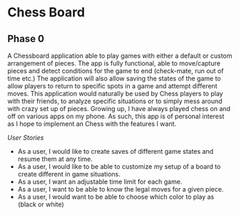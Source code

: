 # Chess Board

## Phase 0 

A Chessboard application able to play games with either a default or custom arrangement of pieces. The app is fully 
functional, able to move/capture pieces and detect conditions for the game to end (check-mate, run out of time etc.) The 
application will also allow saving the states of the game to allow players to return to specific spots in a game and 
attempt different moves. This application would naturally be used by Chess players to play with their friends, to
analyze specific situations or to simply mess around with crazy set up of pieces. Growing up, I have always played 
chess on and off on various apps on my phone. As such, this app is of personal interest as I hope to implement an Chess
with the features I want.



*User Stories*
- As a user, I would like to create saves of different game states and resume them at any time.
- As a user, I would like to be able to customize my setup of a board to create different in game situations.
- As a user, I want an adjustable time limit for each game.
- As a user, I want to be able to know the legal moves for a given piece.
- As a user, I would want to be able to choose which color to play as (black or white)

